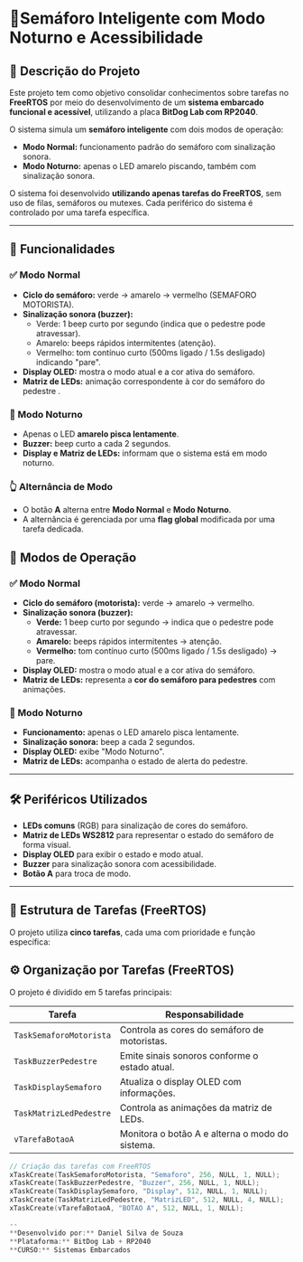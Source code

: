 
# 🚦Semáforo Inteligente com Modo Noturno e Acessibilidade

## 📌 Descrição do Projeto

Este projeto tem como objetivo consolidar conhecimentos sobre tarefas no **FreeRTOS** por meio do desenvolvimento de um **sistema embarcado funcional e acessível**, utilizando a placa **BitDog Lab com RP2040**.

O sistema simula um **semáforo inteligente** com dois modos de operação:

- **Modo Normal:** funcionamento padrão do semáforo com sinalização sonora.
- **Modo Noturno:** apenas o LED amarelo piscando, também com sinalização sonora.

O sistema foi desenvolvido **utilizando apenas tarefas do FreeRTOS**, sem uso de filas, semáforos ou mutexes. Cada periférico do sistema é controlado por uma tarefa específica.

---

## 🧠 Funcionalidades

### ✅ Modo Normal
- **Ciclo do semáforo:** verde → amarelo → vermelho (SEMAFORO MOTORISTA).
- **Sinalização sonora (buzzer):**
  - Verde: 1 beep curto por segundo (indica que o pedestre pode atravessar).
  - Amarelo: beeps rápidos intermitentes (atenção).
  - Vermelho: tom contínuo curto (500ms ligado / 1.5s desligado) indicando "pare".
- **Display OLED:** mostra o modo atual e a cor ativa do semáforo.
- **Matriz de LEDs:** animação correspondente à cor do semáforo do pedestre .
  
### 🌙 Modo Noturno
- Apenas o LED **amarelo pisca lentamente**.
- **Buzzer:** beep curto a cada 2 segundos.
- **Display e Matriz de LEDs:** informam que o sistema está em modo noturno.

### 👆 Alternância de Modo
- O botão **A** alterna entre **Modo Normal** e **Modo Noturno**.
- A alternância é gerenciada por uma **flag global** modificada por uma tarefa dedicada.


## 🚦 Modos de Operação

### ✅ Modo Normal
- **Ciclo do semáforo (motorista):** verde → amarelo → vermelho.
- **Sinalização sonora (buzzer):**
  - **Verde:** 1 beep curto por segundo → indica que o pedestre pode atravessar.
  - **Amarelo:** beeps rápidos intermitentes → atenção.
  - **Vermelho:** tom contínuo curto (500ms ligado / 1.5s desligado) → pare.
- **Display OLED:** mostra o modo atual e a cor ativa do semáforo.
- **Matriz de LEDs:** representa a **cor do semáforo para pedestres** com animações.

### 🌙 Modo Noturno
- **Funcionamento:** apenas o LED amarelo pisca lentamente.
- **Sinalização sonora:** beep a cada 2 segundos.
- **Display OLED:** exibe "Modo Noturno".
- **Matriz de LEDs:** acompanha o estado de alerta do pedestre.

---

## 🛠️ Periféricos Utilizados

- **LEDs comuns** (RGB) para sinalização de cores do semáforo.
- **Matriz de LEDs WS2812** para representar o estado do semáforo de forma visual.
- **Display OLED** para exibir o estado e modo atual.
- **Buzzer** para sinalização sonora com acessibilidade.
- **Botão A** para troca de modo.

---

## 🔄 Estrutura de Tarefas (FreeRTOS)

O projeto utiliza **cinco tarefas**, cada uma com prioridade e função específica:


## ⚙️ Organização por Tarefas (FreeRTOS)

O projeto é dividido em 5 tarefas principais:

| Tarefa                      | Responsabilidade                                 |
|----------------------------|--------------------------------------------------|
| `TaskSemaforoMotorista`    | Controla as cores do semáforo de motoristas.    |
| `TaskBuzzerPedestre`       | Emite sinais sonoros conforme o estado atual.   |
| `TaskDisplaySemaforo`      | Atualiza o display OLED com informações.        |
| `TaskMatrizLedPedestre`    | Controla as animações da matriz de LEDs.        |
| `vTarefaBotaoA`            | Monitora o botão A e alterna o modo do sistema. |

```c
// Criação das tarefas com FreeRTOS
xTaskCreate(TaskSemaforoMotorista, "Semaforo", 256, NULL, 1, NULL);      // LEDs RGB
xTaskCreate(TaskBuzzerPedestre, "Buzzer", 256, NULL, 1, NULL);           // Buzzer
xTaskCreate(TaskDisplaySemaforo, "Display", 512, NULL, 1, NULL);         // OLED
xTaskCreate(TaskMatrizLedPedestre, "MatrizLED", 512, NULL, 4, NULL);     // WS2812
xTaskCreate(vTarefaBotaoA, "BOTAO A", 512, NULL, 1, NULL);               // Botão A

--
**Desenvolvido por:** Daniel Silva de Souza  
**Plataforma:** BitDog Lab + RP2040  
**CURSO:** Sistemas Embarcados  
